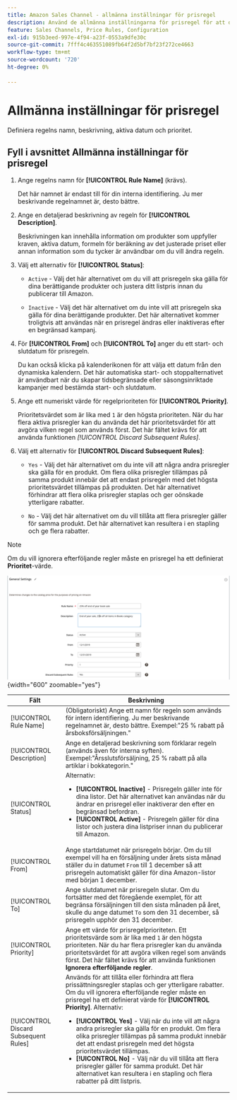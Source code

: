 ```yaml
---
title: Amazon Sales Channel - allmänna inställningar för prisregel
description: Använd de allmänna inställningarna för prisregel för att definiera de primära egenskaperna för en listprisregel.
feature: Sales Channels, Price Rules, Configuration
exl-id: 915b3eed-997e-4f94-a23f-0553a9dfe30c
source-git-commit: 7fff4c463551089fb64f2d5bf7bf23f272ce4663
workflow-type: tm+mt
source-wordcount: '720'
ht-degree: 0%

---
```


# Allmänna inställningar för prisregel

Definiera regelns namn, beskrivning, aktiva datum och prioritet.

## Fyll i avsnittet Allmänna inställningar för prisregel

1. Ange regelns namn för **[!UICONTROL Rule Name]** (krävs).

   Det här namnet är endast till för din interna identifiering. Ju mer beskrivande regelnamnet är, desto bättre.

1. Ange en detaljerad beskrivning av regeln för **[!UICONTROL Description]**.

   Beskrivningen kan innehålla information om produkter som uppfyller kraven, aktiva datum, formeln för beräkning av det justerade priset eller annan information som du tycker är användbar om du vill ändra regeln.

1. Välj ett alternativ för **[!UICONTROL Status]**:

   - `Active` - Välj det här alternativet om du vill att prisregeln ska gälla för dina berättigande produkter och justera ditt listpris innan du publicerar till Amazon.

   - `Inactive` - Välj det här alternativet om du inte vill att prisregeln ska gälla för dina berättigande produkter. Det här alternativet kommer troligtvis att användas när en prisregel ändras eller inaktiveras efter en begränsad kampanj.

1. För **[!UICONTROL From]** och **[!UICONTROL To]** anger du ett start- och slutdatum för prisregeln.

   Du kan också klicka på kalenderikonen för att välja ett datum från den dynamiska kalendern. Det här automatiska start- och stoppalternativet är användbart när du skapar tidsbegränsade eller säsongsinriktade kampanjer med bestämda start- och slutdatum.

1. Ange ett numeriskt värde för regelprioriteten för **[!UICONTROL Priority]**.

   Prioritetsvärdet som är lika med `1` är den högsta prioriteten. När du har flera aktiva prisregler kan du använda det här prioritetsvärdet för att avgöra vilken regel som används först. Det här fältet krävs för att använda funktionen _[!UICONTROL Discard Subsequent Rules]_.

1. Välj ett alternativ för **[!UICONTROL Discard Subsequent Rules]**:

   - `Yes` - Välj det här alternativet om du inte vill att några andra prisregler ska gälla för en produkt. Om flera olika prisregler tillämpas på samma produkt innebär det att endast prisregeln med det högsta prioritetsvärdet tillämpas på produkten. Det här alternativet förhindrar att flera olika prisregler staplas och ger oönskade ytterligare rabatter.

   - `No` - Välj det här alternativet om du vill tillåta att flera prisregler gäller för samma produkt. Det här alternativet kan resultera i en stapling och ge flera rabatter.

>[!NOTE]
>
>Om du vill ignorera efterföljande regler måste en prisregel ha ett definierat **Prioritet**-värde.

![Allmänna inställningar för prisregel](assets/amazon-pricing-rule-general.png){width="600" zoomable="yes"}

| Fält | Beskrivning |
|---------------------------------------|---------------------------------------------------------------------------------------------------------------------------------------------------------------------------------------------------------------------------------------------------------------------------------------------------------------------------------------------------------------------------------------------------------------------------------------------------------------------------------------------------------------------------------------------------------------------------------------------------------------------------------------------------------------------------------------------------------------------------------------------|
| [!UICONTROL Rule Name] | (Obligatoriskt) Ange ett namn för regeln som används för intern identifiering. Ju mer beskrivande regelnamnet är, desto bättre. Exempel:&quot;25 % rabatt på årsboksförsäljningen.&quot; |
| [!UICONTROL Description] | Ange en detaljerad beskrivning som förklarar regeln (används även för interna syften). Exempel:&quot;Årsslutsförsäljning, 25 % rabatt på alla artiklar i bokkategorin.&quot; |
| [!UICONTROL Status] | Alternativ:<ul><li>**[!UICONTROL Inactive]** - Prisregeln gäller inte för dina listor. Det här alternativet kan användas när du ändrar en prisregel eller inaktiverar den efter en begränsad befordran.</li><li>**[!UICONTROL Active]** - Prisregeln gäller för dina listor och justera dina listpriser innan du publicerar till Amazon.</li></ul> |
| [!UICONTROL From] | Ange startdatumet när prisregeln börjar. Om du till exempel vill ha en försäljning under årets sista månad ställer du in datumet `From` till 1 december så att prisregeln automatiskt gäller för dina Amazon-listor med början 1 december. |
| [!UICONTROL To] | Ange slutdatumet när prisregeln slutar. Om du fortsätter med det föregående exemplet, för att begränsa försäljningen till den sista månaden på året, skulle du ange datumet `To` som den 31 december, så prisregeln upphör den 31 december. |
| [!UICONTROL Priority] | Ange ett värde för prisregelprioriteten. Ett prioritetsvärde som är lika med `1` är den högsta prioriteten. När du har flera prisregler kan du använda prioritetsvärdet för att avgöra vilken regel som används först. Det här fältet krävs för att använda funktionen **Ignorera efterföljande regler**. |
| [!UICONTROL Discard Subsequent Rules] | Används för att tillåta eller förhindra att flera prissättningsregler staplas och ger ytterligare rabatter. Om du vill ignorera efterföljande regler måste en prisregel ha ett definierat värde för **[!UICONTROL Priority]**. Alternativ:<ul><li>**[!UICONTROL Yes]** - Välj när du inte vill att några andra prisregler ska gälla för en produkt. Om flera olika prisregler tillämpas på samma produkt innebär det att endast prisregeln med det högsta prioritetsvärdet tillämpas.</li><li>**[!UICONTROL No]** - Välj när du vill tillåta att flera prisregler gäller för samma produkt. Det här alternativet kan resultera i en stapling och flera rabatter på ditt listpris.</li></ul> |
